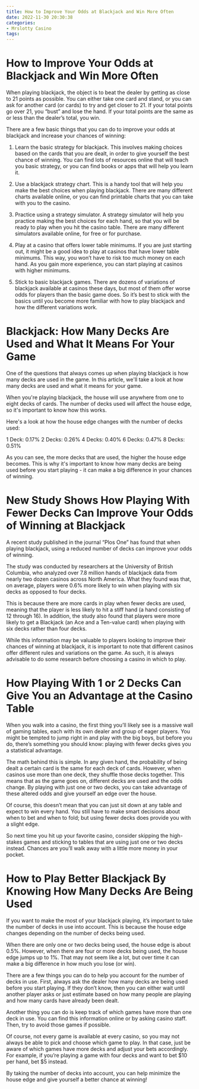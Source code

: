 ```yaml
---
title: How to Improve Your Odds at Blackjack and Win More Often 
date: 2022-11-30 20:30:38
categories:
- Mrslotty Casino
tags:
---
```



#  How to Improve Your Odds at Blackjack and Win More Often 

When playing blackjack, the object is to beat the dealer by getting as close to 21 points as possible. You can either take one card and stand, or you can ask for another card (or cards) to try and get closer to 21. If your total points go over 21, you “bust” and lose the hand. If your total points are the same as or less than the dealer’s total, you win.

There are a few basic things that you can do to improve your odds at blackjack and increase your chances of winning:

1) Learn the basic strategy for blackjack. This involves making choices based on the cards that you are dealt, in order to give yourself the best chance of winning. You can find lots of resources online that will teach you basic strategy, or you can find books or apps that will help you learn it.

2) Use a blackjack strategy chart. This is a handy tool that will help you make the best choices when playing blackjack. There are many different charts available online, or you can find printable charts that you can take with you to the casino.

3) Practice using a strategy simulator. A strategy simulator will help you practice making the best choices for each hand, so that you will be ready to play when you hit the casino table. There are many different simulators available online, for free or for purchase.

4) Play at a casino that offers lower table minimums. If you are just starting out, it might be a good idea to play at casinos that have lower table minimums. This way, you won’t have to risk too much money on each hand. As you gain more experience, you can start playing at casinos with higher minimums.

5) Stick to basic blackjack games. There are dozens of variations of blackjack available at casinos these days, but most of them offer worse odds for players than the basic game does. So it’s best to stick with the basics until you become more familiar with how to play blackjack and how the different variations work.

# Blackjack: How Many Decks Are Used and What It Means For Your Game 

One of the questions that always comes up when playing blackjack is how many decks are used in the game. In this article, we'll take a look at how many decks are used and what it means for your game.

When you're playing blackjack, the house will use anywhere from one to eight decks of cards. The number of decks used will affect the house edge, so it's important to know how this works.

Here's a look at how the house edge changes with the number of decks used: 

1 Deck: 0.17%
2 Decks: 0.26%
4 Decks: 0.40%
6 Decks: 0.47%
8 Decks: 0.51%

As you can see, the more decks that are used, the higher the house edge becomes. This is why it's important to know how many decks are being used before you start playing - it can make a big difference in your chances of winning.

#  New Study Shows How Playing With Fewer Decks Can Improve Your Odds of Winning at Blackjack 

A recent study published in the journal “Plos One” has found that when playing blackjack, using a reduced number of decks can improve your odds of winning.

The study was conducted by researchers at the University of British Columbia, who analyzed over 7.8 million hands of blackjack data from nearly two dozen casinos across North America. What they found was that, on average, players were 0.6% more likely to win when playing with six decks as opposed to four decks.

This is because there are more cards in play when fewer decks are used, meaning that the player is less likely to hit a stiff hand (a hand consisting of 12 through 16). In addition, the study also found that players were more likely to get a Blackjack (an Ace and a Ten-value card) when playing with six decks rather than four decks.

While this information may be valuable to players looking to improve their chances of winning at blackjack, it is important to note that different casinos offer different rules and variations on the game. As such, it is always advisable to do some research before choosing a casino in which to play.

# How Playing With 1 or 2 Decks Can Give You an Advantage at the Casino Table 

When you walk into a casino, the first thing you’ll likely see is a massive wall of gaming tables, each with its own dealer and group of eager players. You might be tempted to jump right in and play with the big boys, but before you do, there’s something you should know: playing with fewer decks gives you a statistical advantage.

The math behind this is simple. In any given hand, the probability of being dealt a certain card is the same for each deck of cards. However, when casinos use more than one deck, they shuffle those decks together. This means that as the game goes on, different decks are used and the odds change. By playing with just one or two decks, you can take advantage of these altered odds and give yourself an edge over the house.

Of course, this doesn’t mean that you can just sit down at any table and expect to win every hand. You still have to make smart decisions about when to bet and when to fold; but using fewer decks does provide you with a slight edge.

So next time you hit up your favorite casino, consider skipping the high-stakes games and sticking to tables that are using just one or two decks instead. Chances are you’ll walk away with a little more money in your pocket.

# How to Play Better Blackjack By Knowing How Many Decks Are Being Used

If you want to make the most of your blackjack playing, it’s important to take the number of decks in use into account. This is because the house edge changes depending on the number of decks being used.

When there are only one or two decks being used, the house edge is about 0.5%. However, when there are four or more decks being used, the house edge jumps up to 1%. That may not seem like a lot, but over time it can make a big difference in how much you lose (or win).

There are a few things you can do to help you account for the number of decks in use. First, always ask the dealer how many decks are being used before you start playing. If they don’t know, then you can either wait until another player asks or just estimate based on how many people are playing and how many cards have already been dealt.

Another thing you can do is keep track of which games have more than one deck in use. You can find this information online or by asking casino staff. Then, try to avoid those games if possible.

Of course, not every game is available at every casino, so you may not always be able to pick and choose which game to play. In that case, just be aware of which games have more decks and adjust your bets accordingly. For example, if you’re playing a game with four decks and want to bet $10 per hand, bet $5 instead.

By taking the number of decks into account, you can help minimize the house edge and give yourself a better chance at winning!